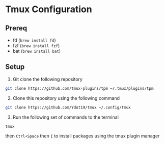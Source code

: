 # Tmux Configuration

## Prereq
- fd (`brew install fd`)
- fzf (`brew install fzf`)
- bat (`brew install bat`)

## Setup

1. Git clone the following repository

```bash
git clone https://github.com/tmux-plugins/tpm ~/.tmux/plugins/tpm
```

2. Clone this repository using the following command

```bash
git clone https://github.com/Ydot19/tmux ~/.config/tmux
```

3. Run the following set of commands to the terminal

```bash
tmux
```

then `Ctrl+Space` then `I` to install packages using the tmux plugin manager


